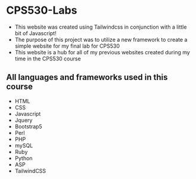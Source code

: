 # CPS530-Labs
- This website was created using Tailwindcss in conjunction with a little bit of Javascript!
- The purpose of this project was to utilize a new framework to create a simple website for my final lab for CPS530
- This website is a hub for all of my previous websites created during my time in the CPS530 course

## All languages and frameworks used in this course
- HTML
- CSS
- Javascript
- Jquery
- Bootstrap5
- Perl
- PHP
- mySQL
- Ruby
- Python
- ASP
- TailwindCSS
